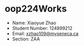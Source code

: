 # oop224Works
- Name: Xiaoyue Zhao
- Student Number: 124899212
- Email: xzhao109@myseneca.ca
- Section: ZAA